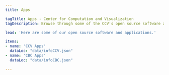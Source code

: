 ```yaml
---
title: Apps

tagTitle: Apps - Center for Computation and Visualization
tagDescription: Browse through some of the CCV's open source software and applications.

lead: 'Here are some of our open source software and applications.'

items:
- name: 'CCV Apps'
  dataLoc: "data/infoCCV.json"
- name: 'CBC Apps'
  dataLoc: "data/infoCBC.json"

---
```

